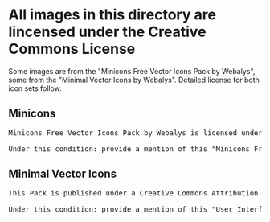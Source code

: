 # All images in this directory are lincensed under the Creative Commons License

Some images are from the "Minicons Free Vector Icons Pack by Webalys",
some from the "Minimal Vector Icons by Webalys". Detailed license for both icon sets follow.

## Minicons

<pre>
Minicons Free Vector Icons Pack by Webalys is licensed under a Creative Commons Attribution 3.0 Unported License and Free for both personal and commercial use. You can copy, adapt, remix, distribute or transmit it.

Under this condition: provide a mention of this "Minicons Free Vector Icons Pack" and a link back to this page: http://www.webalys.com/minicons
</pre>

## Minimal Vector Icons

<pre>
This Pack is published under a Creative Commons Attribution license and Free for both personal and commercial use. You can copy, adapt, remix, distribute or transmit it.

Under this condition: provide a mention of this "User Interface Design framework" and a link back to this page: http://www.webalys.com/design-interface-application-framework.php
</pre>
